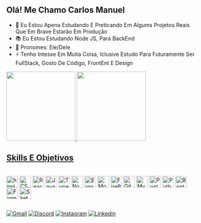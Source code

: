 ## Olá! Me Chamo Carlos Manuel

- 📌 Eu Estou Apena Estudando E Preticando Em Algums Projetos Reais Que Em Brave Estarão Em Produção
- 📚 Eu Estou Estudando Node JS, Para BackEnd
- 🤨 Pronomes: Ele/Dele
- ⚡ Tenho Intesse Em  Muita Coisa, Iclusive Estudo Para Futuramente Ser FullStack, Gosto De Código, FrontEnt E Design

<div>
  <a href="https://github.com/Carlos-iso">
  <img height="180em" src="https://github-readme-stats.vercel.app/api?username=Carlos-iso&show_icons=true&icon_color=fff&border_color=ff&theme=dark">
  <img height="180em" src="https://github-readme-stats.vercel.app/api/top-langs?username=Carlos-iso&layout=compact&border_color=fff&theme=dark">
</div>
  
## Skills E Objetivos
 
<div style="display: inline-block;"><br/>
  <img align="center" alt="html5" height="30em" src="https://cdn.jsdelivr.net/gh/devicons/devicon/icons/html5/html5-original.svg">       
  <img align="center" alt="CSS3" height="30em" src="https://cdn.jsdelivr.net/gh/devicons/devicon/icons/css3/css3-original.svg">
  <img align="center" alt="React" height="30em" src="https://cdn.jsdelivr.net/gh/devicons/devicon/icons/react/react-original.svg">
  <img align="center" alt="JavaScript" height="30em" src="https://cdn.jsdelivr.net/gh/devicons/devicon/icons/javascript/javascript-original.svg">
  <img align="center" alt="TypeScript" height="30em" src="https://cdn.jsdelivr.net/gh/devicons/devicon/icons/typescript/typescript-original.svg">
  <img align="center" alt="Node JS" height="30em" src="https://cdn.jsdelivr.net/gh/devicons/devicon/icons/nodejs/nodejs-plain.svg">
  <img align="center" alt="Express" height="30em" src="https://cdn.jsdelivr.net/gh/devicons/devicon/icons/express/express-original.svg">
  <img align="center" alt="Mongodb" height="30em" src="https://cdn.jsdelivr.net/gh/devicons/devicon/icons/mongodb/mongodb-original.svg">
  <img align="center" alt="FireBase" height="30em" src="https://cdn.jsdelivr.net/gh/devicons/devicon/icons/firebase/firebase-plain.svg">
  <img align="center" alt="Git" height="30em" src="https://cdn.jsdelivr.net/gh/devicons/devicon/icons/git/git-original.svg">
  <img align="center" alt="MySQL" height="30em" src="https://cdn.jsdelivr.net/gh/devicons/devicon/icons/mysql/mysql-original.svg">
  <img align="center" alt="PostgreSQL" height="30em" src="https://cdn.jsdelivr.net/gh/devicons/devicon/icons/postgresql/postgresql-original.svg">
  <img align="center" alt="Python" height="30em" src="https://cdn.jsdelivr.net/gh/devicons/devicon/icons/python/python-original.svg">
  <img align="center" alt="Bootstrap" height="30em" src="https://cdn.jsdelivr.net/gh/devicons/devicon/icons/bootstrap/bootstrap-original.svg">
  <img align="center" alt="Figma" height="30em" src="https://cdn.jsdelivr.net/gh/devicons/devicon/icons/figma/figma-original.svg">
  <img align="center" alt="Sketch" height="30em" src="https://cdn.jsdelivr.net/gh/devicons/devicon/icons/sketch/sketch-original.svg">
</div>
  
  ##
  
<div style="display: inline-block;">
  <a href="mailto:carlosdev2022@gmail.com"><img alt="Gmail" src="https://img.shields.io/badge/Gmail-D14836?style=for-the-badge&logo=gmail&logoColor=white"></a>
  <a href=""><img alt="Discord" src="https://img.shields.io/badge/Discord-7289DA?style=for-the-badge&logo=discord&logoColor=white"></a>
  <a href="https://www.instagram.com/invites/contact/?i=sxjeyl3m437m&utm_content=rfmxlr "><img alt="Instagram" src="https://img.shields.io/badge/Instagram-E4405F?style=for-the-badge&logo=instagram&logoColor=white"></a>
  <a href="https://www.linkedin.com/in/carlosmanueldev"><img alt="Linkedin" src="https://img.shields.io/badge/LinkedIn-0077B5?style=for-the-badge&logo=linkedin&logoColor=white"></a>
</div>

##
